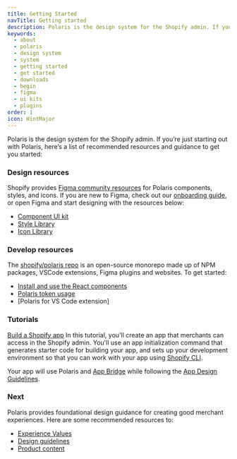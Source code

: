 ```yaml
---
title: Getting Started
navTitle: Getting started
description: Polaris is the design system for the Shopify admin. If you’re just starting out with Polaris, here’s a list of recommended resources and guidance to get you started:
keywords:
  - about
  - polaris
  - design system
  - system
  - getting started
  - get started
  - downloads
  - begin
  - figma
  - ui kits
  - plugins
order: 1
icon: HintMajor
---
```


Polaris is the design system for the Shopify admin. If you’re just starting out with Polaris, here’s a list of recommended resources and guidance to get you started:

### Design resources

Shopify provides [Figma community resources](https://www.figma.com/@Shopify) for Polaris components, styles, and icons. If you are new to Figma, check out our [onboarding guide](https://www.figma.com/community/file/994263185745279952), or open Figma and start designing with the resources below:

- [Component UI kit](https://www.figma.com/community/file/1111360433678236702)
- [Style Library](https://www.figma.com/community/file/1111359207966840858)
- [Icon Library](https://www.figma.com/file/mMHFt3kEDNjLMZWowi6gnt/Polaris-Icons?node-id=753%3A2)

### Develop resources

The [shopify/polaris repo](https://github.com/Shopify/polaris) is an open-source monorepo made up of NPM packages, VSCode extensions, Figma plugins and websites. To get started:

- [Install and use the React components](https://github.com/Shopify/polaris/tree/main/polaris-react#using-the-react-components)
- [Polaris token usage](https://github.com/Shopify/polaris/tree/main/polaris-tokens#installation)
- [Polaris for VS Code extension]

### Tutorials

[Build a Shopify app](https://shopify.dev/apps/getting-started/create)
In this tutorial, you'll create an app that merchants can access in the Shopify admin. You'll use an app initialization command that generates starter code for building your app, and sets up your development environment so that you can work with your app using [Shopify CLI](https://shopify.dev/apps/tools/cli).

Your app will use Polaris and [App Bridge](https://shopify.dev/apps/tools/app-bridge) while following the [App Design Guidelines](https://shopify.dev/apps/design-guidelines).

### Next

Polaris provides foundational design guidance for creating good merchant experiences. Here are some recommended resources to:

- [Experience Values](/foundations/experience-values)
- [Design guidelines](/design)
- [Product content](/content/product-content)
